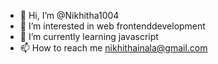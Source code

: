 - 👋 Hi, I’m @Nikhitha1004
- 👀 I’m interested in web frontenddevelopment
- 🌱 I’m currently learning javascript
- 📫 How to reach me nikhithainala@gmail.com

<!---
Nikhitha1004/Nikhitha1004 is a ✨ special ✨ repository because its `README.md` (this file) appears on your GitHub profile.
You can click the Preview link to take a look at your changes.
--->
